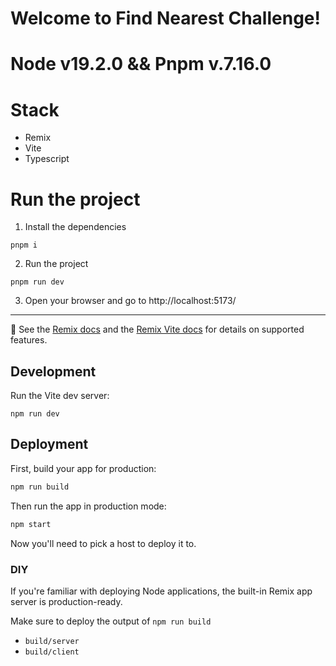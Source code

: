 # Welcome to Find Nearest Challenge!

# Node v19.2.0 && Pnpm v.7.16.0

# Stack

- Remix
- Vite
- Typescript

# Run the project

1. Install the dependencies
```shellscript
pnpm i
```

2. Run the project
```shellscript
pnpm run dev
```

3. Open your browser and go to http://localhost:5173/










-----------------------

📖 See the [Remix docs](https://remix.run/docs) and the [Remix Vite docs](https://remix.run/docs/en/main/guides/vite) for details on supported features.

## Development

Run the Vite dev server:

```shellscript
npm run dev
```

## Deployment

First, build your app for production:

```sh
npm run build
```

Then run the app in production mode:

```sh
npm start
```

Now you'll need to pick a host to deploy it to.

### DIY

If you're familiar with deploying Node applications, the built-in Remix app server is production-ready.

Make sure to deploy the output of `npm run build`

- `build/server`
- `build/client`
